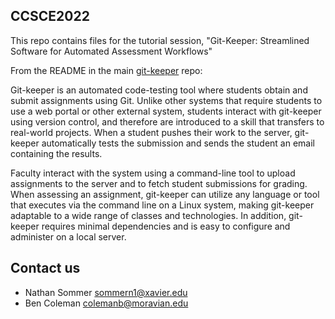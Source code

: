 ## CCSCE2022

This repo contains files for the tutorial session, "Git-Keeper: 
Streamlined Software for Automated Assessment Workflows"


From the README in 
the main [git-keeper](https://github.com/git-keeper/git-keeper) repo:

Git-keeper is an automated code-testing tool where students obtain and 
submit assignments using Git.  Unlike other systems that require students 
to use a web portal or other external system, students interact with 
git-keeper using version control, and therefore are introduced to a skill 
that transfers to real-world projects.  When a student pushes their work 
to the server, git-keeper automatically tests the submission and sends the 
student an email containing the results.

Faculty interact with the system using a command-line tool to upload 
assignments to the server and to fetch student submissions for grading.
When assessing an assignment, git-keeper can utilize any language or tool 
that executes via the command line on a Linux system, making git-keeper 
adaptable to a wide range of classes and technologies.  In addition, 
git-keeper requires minimal dependencies and is easy to configure and 
administer on a local server. 


## Contact us

* Nathan Sommer <sommern1@xavier.edu>
* Ben Coleman <colemanb@moravian.edu>


